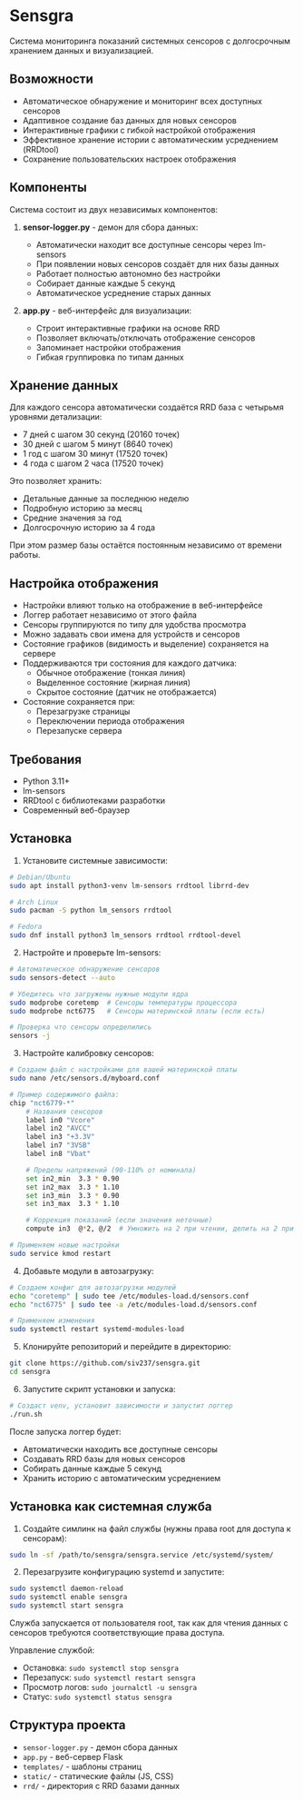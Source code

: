 # Sensgra

Система мониторинга показаний системных сенсоров с долгосрочным хранением данных и визуализацией.

## Возможности

- Автоматическое обнаружение и мониторинг всех доступных сенсоров
- Адаптивное создание баз данных для новых сенсоров
- Интерактивные графики с гибкой настройкой отображения
- Эффективное хранение истории с автоматическим усреднением (RRDtool)
- Сохранение пользовательских настроек отображения

## Компоненты

Система состоит из двух независимых компонентов:

1. **sensor-logger.py** - демон для сбора данных:
   - Автоматически находит все доступные сенсоры через lm-sensors
   - При появлении новых сенсоров создаёт для них базы данных
   - Работает полностью автономно без настройки
   - Собирает данные каждые 5 секунд
   - Автоматическое усреднение старых данных

2. **app.py** - веб-интерфейс для визуализации:
   - Строит интерактивные графики на основе RRD
   - Позволяет включать/отключать отображение сенсоров
   - Запоминает настройки отображения
   - Гибкая группировка по типам данных

## Хранение данных

Для каждого сенсора автоматически создаётся RRD база с четырьмя уровнями детализации:

- 7 дней с шагом 30 секунд (20160 точек)
- 30 дней с шагом 5 минут (8640 точек)
- 1 год с шагом 30 минут (17520 точек)
- 4 года с шагом 2 часа (17520 точек)

Это позволяет хранить:
- Детальные данные за последнюю неделю
- Подробную историю за месяц
- Средние значения за год
- Долгосрочную историю за 4 года

При этом размер базы остаётся постоянным независимо от времени работы.

## Настройка отображения

- Настройки влияют только на отображение в веб-интерфейсе
- Логгер работает независимо от этого файла
- Сенсоры группируются по типу для удобства просмотра
- Можно задавать свои имена для устройств и сенсоров
- Состояние графиков (видимость и выделение) сохраняется на сервере
- Поддерживаются три состояния для каждого датчика:
  - Обычное отображение (тонкая линия)
  - Выделенное состояние (жирная линия)
  - Скрытое состояние (датчик не отображается)
- Состояние сохраняется при:
  - Перезагрузке страницы
  - Переключении периода отображения
  - Перезапуске сервера

## Требования

- Python 3.11+
- lm-sensors
- RRDtool с библиотеками разработки
- Современный веб-браузер

## Установка

1. Установите системные зависимости:
```bash
# Debian/Ubuntu
sudo apt install python3-venv lm-sensors rrdtool librrd-dev

# Arch Linux
sudo pacman -S python lm_sensors rrdtool

# Fedora
sudo dnf install python3 lm_sensors rrdtool rrdtool-devel
```

2. Настройте и проверьте lm-sensors:
```bash
# Автоматическое обнаружение сенсоров
sudo sensors-detect --auto

# Убедитесь что загружены нужные модули ядра
sudo modprobe coretemp  # Сенсоры температуры процессора
sudo modprobe nct6775   # Сенсоры материнской платы (если есть)

# Проверка что сенсоры определились
sensors -j
```

3. Настройте калибровку сенсоров:
```bash
# Создаем файл с настройками для вашей материнской платы
sudo nano /etc/sensors.d/myboard.conf

# Пример содержимого файла:
chip "nct6779-*"
    # Названия сенсоров
    label in0 "Vcore"
    label in2 "AVCC"
    label in3 "+3.3V"
    label in7 "3VSB"
    label in8 "Vbat"

    # Пределы напряжений (90-110% от номинала)
    set in2_min  3.3 * 0.90
    set in2_max  3.3 * 1.10
    set in3_min  3.3 * 0.90
    set in3_max  3.3 * 1.10

    # Коррекция показаний (если значения неточные)
    compute in3  @*2, @/2  # Умножить на 2 при чтении, делить на 2 при записи

# Применяем новые настройки
sudo service kmod restart
```

4. Добавьте модули в автозагрузку:
```bash
# Создаем конфиг для автозагрузки модулей
echo "coretemp" | sudo tee /etc/modules-load.d/sensors.conf
echo "nct6775" | sudo tee -a /etc/modules-load.d/sensors.conf

# Применяем изменения
sudo systemctl restart systemd-modules-load
```

5. Клонируйте репозиторий и перейдите в директорию:
```bash
git clone https://github.com/siv237/sensgra.git
cd sensgra
```

6. Запустите скрипт установки и запуска:
```bash
# Создаст venv, установит зависимости и запустит логгер
./run.sh
```

После запуска логгер будет:
- Автоматически находить все доступные сенсоры
- Создавать RRD базы для новых сенсоров
- Собирать данные каждые 5 секунд
- Хранить историю с автоматическим усреднением

## Установка как системная служба

1. Создайте симлинк на файл службы (нужны права root для доступа к сенсорам):
```bash
sudo ln -sf /path/to/sensgra/sensgra.service /etc/systemd/system/
```

2. Перезагрузите конфигурацию systemd и запустите:
```bash
sudo systemctl daemon-reload
sudo systemctl enable sensgra
sudo systemctl start sensgra
```

Служба запускается от пользователя root, так как для чтения данных с сенсоров требуются соответствующие права доступа.

Управление службой:
- Остановка: `sudo systemctl stop sensgra`
- Перезапуск: `sudo systemctl restart sensgra`
- Просмотр логов: `sudo journalctl -u sensgra`
- Статус: `sudo systemctl status sensgra`



## Структура проекта

- `sensor-logger.py` - демон сбора данных
- `app.py` - веб-сервер Flask
- `templates/` - шаблоны страниц
- `static/` - статические файлы (JS, CSS)
- `rrd/` - директория с RRD базами данных

